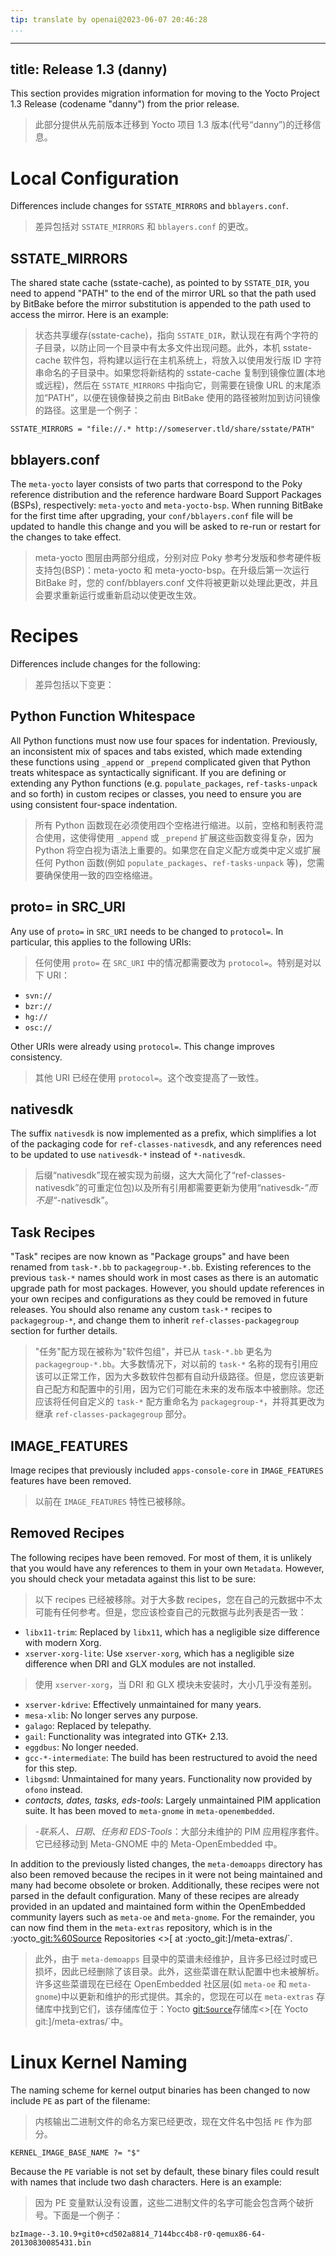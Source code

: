 ```yaml
---
tip: translate by openai@2023-06-07 20:46:28
...
```

---
title: Release 1.3 (danny)
--------------------------

This section provides migration information for moving to the Yocto Project 1.3 Release (codename \"danny\") from the prior release.

> 此部分提供从先前版本迁移到 Yocto 项目 1.3 版本(代号“danny”)的迁移信息。

# Local Configuration

Differences include changes for `SSTATE_MIRRORS` and `bblayers.conf`.

> 差异包括对 `SSTATE_MIRRORS` 和 `bblayers.conf` 的更改。

## SSTATE_MIRRORS

The shared state cache (sstate-cache), as pointed to by `SSTATE_DIR`, you need to append \"PATH\" to the end of the mirror URL so that the path used by BitBake before the mirror substitution is appended to the path used to access the mirror. Here is an example:

> 状态共享缓存(sstate-cache)，指向 `SSTATE_DIR`，默认现在有两个字符的子目录，以防止同一个目录中有太多文件出现问题。此外，本机 sstate-cache 软件包，将构建以运行在主机系统上，将放入以使用发行版 ID 字符串命名的子目录中。如果您将新结构的 sstate-cache 复制到镜像位置(本地或远程)，然后在 `SSTATE_MIRRORS` 中指向它，则需要在镜像 URL 的末尾添加“PATH”，以便在镜像替换之前由 BitBake 使用的路径被附加到访问镜像的路径。这里是一个例子：

```
SSTATE_MIRRORS = "file://.* http://someserver.tld/share/sstate/PATH"
```

## bblayers.conf

The `meta-yocto` layer consists of two parts that correspond to the Poky reference distribution and the reference hardware Board Support Packages (BSPs), respectively: `meta-yocto` and `meta-yocto-bsp`. When running BitBake for the first time after upgrading, your `conf/bblayers.conf` file will be updated to handle this change and you will be asked to re-run or restart for the changes to take effect.

> meta-yocto 图层由两部分组成，分别对应 Poky 参考分发版和参考硬件板支持包(BSP)：meta-yocto 和 meta-yocto-bsp。在升级后第一次运行 BitBake 时，您的 conf/bblayers.conf 文件将被更新以处理此更改，并且会要求重新运行或重新启动以使更改生效。

# Recipes

Differences include changes for the following:

> 差异包括以下变更：

## Python Function Whitespace

All Python functions must now use four spaces for indentation. Previously, an inconsistent mix of spaces and tabs existed, which made extending these functions using `_append` or `_prepend` complicated given that Python treats whitespace as syntactically significant. If you are defining or extending any Python functions (e.g. `populate_packages`, `ref-tasks-unpack` and so forth) in custom recipes or classes, you need to ensure you are using consistent four-space indentation.

> 所有 Python 函数现在必须使用四个空格进行缩进。以前，空格和制表符混合使用，这使得使用 `_append` 或 `_prepend` 扩展这些函数变得复杂，因为 Python 将空白视为语法上重要的。如果您在自定义配方或类中定义或扩展任何 Python 函数(例如 `populate_packages`、`ref-tasks-unpack` 等)，您需要确保使用一致的四空格缩进。

## proto= in SRC_URI

Any use of `proto=` in `SRC_URI` needs to be changed to `protocol=`. In particular, this applies to the following URIs:

> 任何使用 `proto=` 在 `SRC_URI` 中的情况都需要改为 `protocol=`。特别是对以下 URI：

- `svn://`
- `bzr://`
- `hg://`
- `osc://`

Other URIs were already using `protocol=`. This change improves consistency.

> 其他 URI 已经在使用 `protocol=`。这个改变提高了一致性。

## nativesdk

The suffix `nativesdk` is now implemented as a prefix, which simplifies a lot of the packaging code for `ref-classes-nativesdk`, and any references need to be updated to use `nativesdk-*` instead of `*-nativesdk`.

> 后缀“nativesdk”现在被实现为前缀，这大大简化了“ref-classes-nativesdk”的可重定位包)以及所有引用都需要更新为使用“nativesdk-*”而不是“*-nativesdk”。

## Task Recipes

\"Task\" recipes are now known as \"Package groups\" and have been renamed from `task-*.bb` to `packagegroup-*.bb`. Existing references to the previous `task-*` names should work in most cases as there is an automatic upgrade path for most packages. However, you should update references in your own recipes and configurations as they could be removed in future releases. You should also rename any custom `task-*` recipes to `packagegroup-*`, and change them to inherit `ref-classes-packagegroup` section for further details.

> "任务"配方现在被称为"软件包组"，并已从 `task-*.bb` 更名为 `packagegroup-*.bb`。大多数情况下，对以前的 `task-*` 名称的现有引用应该可以正常工作，因为大多数软件包都有自动升级路径。但是，您应该更新自己配方和配置中的引用，因为它们可能在未来的发布版本中被删除。您还应该将任何自定义的 `task-*` 配方重命名为 `packagegroup-*`，并将其更改为继承 `ref-classes-packagegroup` 部分。

## IMAGE_FEATURES

Image recipes that previously included `apps-console-core` in `IMAGE_FEATURES` features have been removed.

> 以前在 `IMAGE_FEATURES` 特性已被移除。

## Removed Recipes

The following recipes have been removed. For most of them, it is unlikely that you would have any references to them in your own `Metadata`. However, you should check your metadata against this list to be sure:

> 以下 recipes 已经被移除。对于大多数 recipes，您在自己的元数据中不太可能有任何参考。但是，您应该检查自己的元数据与此列表是否一致：

- `libx11-trim`: Replaced by `libx11`, which has a negligible size difference with modern Xorg.
- `xserver-xorg-lite`: Use `xserver-xorg`, which has a negligible size difference when DRI and GLX modules are not installed.

> 使用 `xserver-xorg`，当 DRI 和 GLX 模块未安装时，大小几乎没有差别。

- `xserver-kdrive`: Effectively unmaintained for many years.
- `mesa-xlib`: No longer serves any purpose.
- `galago`: Replaced by telepathy.
- `gail`: Functionality was integrated into GTK+ 2.13.
- `eggdbus`: No longer needed.
- `gcc-*-intermediate`: The build has been restructured to avoid the need for this step.
- `libgsmd`: Unmaintained for many years. Functionality now provided by `ofono` instead.
- *contacts, dates, tasks, eds-tools*: Largely unmaintained PIM application suite. It has been moved to `meta-gnome` in `meta-openembedded`.

> -*联系人、日期、任务和 EDS-Tools*：大部分未维护的 PIM 应用程序套件。它已经移动到 Meta-GNOME 中的 Meta-OpenEmbedded 中。

In addition to the previously listed changes, the `meta-demoapps` directory has also been removed because the recipes in it were not being maintained and many had become obsolete or broken. Additionally, these recipes were not parsed in the default configuration. Many of these recipes are already provided in an updated and maintained form within the OpenEmbedded community layers such as `meta-oe` and `meta-gnome`. For the remainder, you can now find them in the `meta-extras` repository, which is in the :yocto_[git:%60Source](git:%60Source) Repositories \<\>[ at :yocto_git:]/meta-extras/\`.

> 此外，由于 `meta-demoapps` 目录中的菜谱未经维护，且许多已经过时或已损坏，因此已经删除了该目录。此外，这些菜谱在默认配置中也未被解析。许多这些菜谱现在已经在 OpenEmbedded 社区层(如 `meta-oe` 和 `meta-gnome`)中以更新和维护的形式提供。其余的，您现在可以在 `meta-extras` 存储库中找到它们，该存储库位于：Yocto [git:`Source`](git:%60Source%60)存储库\<\>[在 Yocto git:]/meta-extras/\`中。

# Linux Kernel Naming

The naming scheme for kernel output binaries has been changed to now include `PE` as part of the filename:

> 内核输出二进制文件的命名方案已经更改，现在文件名中包括 `PE` 作为部分。

```
KERNEL_IMAGE_BASE_NAME ?= "$"
```

Because the `PE` variable is not set by default, these binary files could result with names that include two dash characters. Here is an example:

> 因为 PE 变量默认没有设置，这些二进制文件的名字可能会包含两个破折号。下面是一个例子：

```
bzImage--3.10.9+git0+cd502a8814_7144bcc4b8-r0-qemux86-64-20130830085431.bin
```
